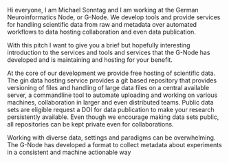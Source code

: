 Hi everyone, I am Michael Sonntag and I am working at the German Neuroinformatics Node, or G-Node. We develop tools and provide services for handling scientific data from raw and metadata over automated workflows to data hosting collaboration and even data publication.

With this pitch I want to give you a brief but hopefully interesting introduction to the services and tools and services that the G-Node has developed and is maintaining and hosting for your benefit.

At the core of our development we provide free hosting of scientific data. The gin data hosting service provides a git based repository that provides versioning of files and handling of large data files on a central available server, a commandline tool to automate uploading and working on various machines, collaboration in larger and even distributed teams.
Public data sets are eligible request a DOI for data publication to make your research persistently available.
Even though we encourage making data sets public, all repositories can be kept private even for collaborations.

Working with diverse data, settings and paradigms can be overwhelming. The G-Node has developed a format to collect metadata about experiments in a consistent and machine actionable way

